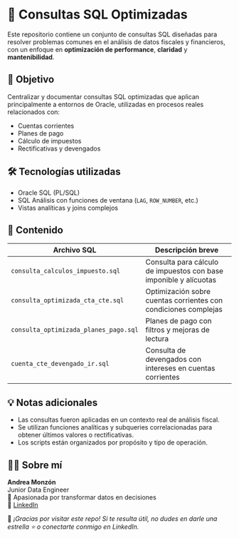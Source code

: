 # 🧠 Consultas SQL Optimizadas

Este repositorio contiene un conjunto de consultas SQL diseñadas para resolver problemas comunes en el análisis de datos fiscales y financieros, con un enfoque en **optimización de performance**, **claridad** y **mantenibilidad**.

## 📌 Objetivo

Centralizar y documentar consultas SQL optimizadas que aplican principalmente a entornos de Oracle, utilizadas en procesos reales relacionados con:

- Cuentas corrientes
- Planes de pago
- Cálculo de impuestos
- Rectificativas y devengados

## 🛠️ Tecnologías utilizadas

- Oracle SQL (PL/SQL)
- SQL Análisis con funciones de ventana (`LAG`, `ROW_NUMBER`, etc.)
- Vistas analíticas y joins complejos

## 📂 Contenido

| Archivo SQL                             | Descripción breve                                                  |
|----------------------------------------|--------------------------------------------------------------------|
| `consulta_calculos_impuesto.sql`       | Consulta para cálculo de impuestos con base imponible y alícuotas |
| `consulta_optimizada_cta_cte.sql`      | Optimización sobre cuentas corrientes con condiciones complejas   |
| `consulta_optimizada_planes_pago.sql`  | Planes de pago con filtros y mejoras de lectura                   |
| `cuenta_cte_devengado_ir.sql`          | Consulta de devengados con intereses en cuentas corrientes        |




## 💡 Notas adicionales

- Las consultas fueron aplicadas en un contexto real de análisis fiscal.
- Se utilizan funciones analíticas y subqueries correlacionadas para obtener últimos valores o rectificativas.
- Los scripts están organizados por propósito y tipo de operación.

## 🙋‍♀️ Sobre mí

**Andrea Monzón**  
Junior Data Engineer  
💼 Apasionada por transformar datos en decisiones  
🔗 [LinkedIn](https://www.linkedin.com/in/andreamonzon/) 



💬 *¡Gracias por visitar este repo! Si te resulta útil, no dudes en darle una estrella ⭐ o conectarte conmigo en LinkedIn.*
